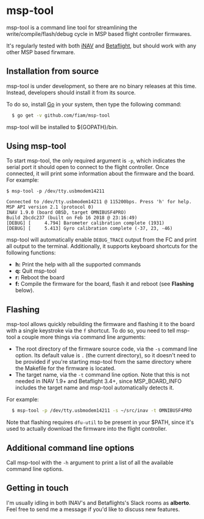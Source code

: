 # msp-tool

msp-tool is a command line tool for streamlining the 
write/compile/flash/debug cycle in MSP based flight controller firmwares.

It's regularly tested with both [iNAV](https://github.com/inavFlight/inav)
and [Betaflight](https://github.com/betaflight/betaflight), but should work
with any other MSP based firwmare.

## Installation from source

msp-tool is under development, so there are no binary releases at this time.
Instead, developers should install it from its source.

To do so, install [Go](http://golang.org) in your system, then type the
following command:

```sh
  $ go get -v github.com/fiam/msp-tool
```

msp-tool will be installed to ${GOPATH}/bin.

## Using msp-tool

To start msp-tool, the only required argument is `-p`, which indicates the
serial port it should open to connect to the flight controller. Once connected,
it will print some information about the firmware and the board. For example:

```
$ msp-tool -p /dev/tty.usbmodem14211 

Connected to /dev/tty.usbmodem14211 @ 115200bps. Press 'h' for help.
MSP API version 2.1 (protocol 0)
INAV 1.9.0 (board OBSD, target OMNIBUSF4PRO)
Build 2bcdc237 (built on Feb 16 2018 @ 23:16:49)
[DEBUG] [     4.794] Barometer calibration complete (1931)
[DEBUG] [     5.413] Gyro calibration complete (-37, 23, -46)
```

msp-tool will automatically enable `DEBUG_TRACE` output from the FC and
print all output to the terminal. Additionally, it supports keyboard shortcuts
for the following functions:

- **h:** Print the help with all the supported commands
- **q:** Quit msp-tool
- **r:** Reboot the board
- **f:** Compile the firmware for the board, flash it and reboot (see **Flashing** below).

## Flashing
msp-tool allows quickly rebuilding the firmware and flashing it to the board with
a single keystroke via the `f` shortcut. To do so, you need to tell msp-tool a couple
more things via command line arguments:

- The root directory of the firmware source code, via the `-s` command line option.
Its default value is `.` (the current directory), so it doesn't need to be provided
if you're starting msp-tool from the same directory where the Makefile for the firmware
is located.
- The target name, via the `-t` command line option. Note that this is not needed
in INAV 1.9+ and Betaflight 3.4+, since MSP_BOARD_INFO includes the target name and
msp-tool automatically detects it.

For example:

```sh
  $ msp-tool -p /dev/tty.usbmodem14211 -s ~/src/inav -t OMNIBUSF4PRO
```

Note that flashing requires `dfu-util` to be present in your $PATH, since it's used to
actually download the firmware into the flight controller.

## Additional command line options
Call msp-tool with the `-h` argument to print a list of all the available
command line options.


## Getting in touch
I'm usually idling in both INAV's and Betaflights's Slack rooms as **alberto**. Feel free to
send me a message if you'd like to discuss new features.
